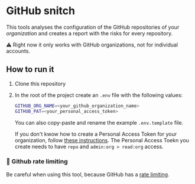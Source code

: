 # GitHub snitch

This tools analyses the configuration of the GitHub repositories of your *organization* and creates a report with the risks for every repository.

⚠️ Right now it only works with GitHub organizations, not for individual accounts.


## How to run it

1. Clone this repository
2. In the root of the project create an `.env` file with the following values:

    ```bash
    GITHUB_ORG_NAME=<your_github_organization_name>
    GITHUB_PAT=<your_personal_access_token>
    ```

    You can also copy-paste and rename the example `.env.template` file.

    If you don't kwow how to create a Personal Access Token for your organization, follow [these instructions](https://docs.github.com/en/authentication/keeping-your-account-and-data-secure/creating-a-personal-access-token). The Personal Access Toekn you create needs to have `repo` and `admin:org > read:org` access.

### 🚨 Github rate limiting

Be careful when using this tool, because GitHub has a [rate limiting](https://docs.github.com/en/rest/overview/resources-in-the-rest-api?apiVersion=2022-11-28#rate-limiting).